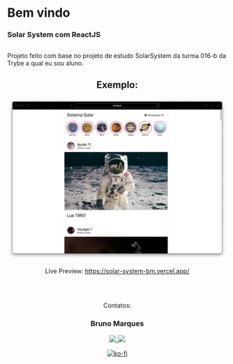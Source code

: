 # Bem vindo

### Solar System com ReactJS

##

Projeto feito com base no projeto de estudo SolarSystem da turma 016-b da Trybe a qual eu sou aluno.


<div  align="center">

## Exemplo:
![img do projeto](https://raw.githubusercontent.com/blmarquess/solar-system/main/exemplo.png)

 
 Live Preview: https://solar-system-bm.vercel.app/
</div>
<br>

<br>


<div  align="center">
<p align="center">Contatos: <br></p>

<p align="center" style="max-width: 50%;">
 <h3>Bruno Marques</h3>
  <a href="https://www.linkedin.com/in/00brunomarques/" alt="link para o Linkedin de Bruno Marques" rel="nofollow">
  <img src="https://img.shields.io/badge/LinkedIn-0077B5?style=for-the-badge&logo=linkedin&logoColor=white" style="max-width: 100%;">
  </a>
  <a href="mailto:blmarques.dev@gmail.com" alt="link para o enviar e-mail para Bruno Marques" target="_blank">
  <img src="https://img.shields.io/badge/Gmail-D14836?style=for-the-badge&logo=gmail&logoColor=white" style="max-width: 100%;">
  </a>
</p>
<div>
 
 
 <div align='center'>
		
[![ko-fi](https://ko-fi.com/img/githubbutton_sm.svg)](https://ko-fi.com/N4N2DC6XA)
		
</div>
